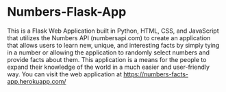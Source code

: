 # Numbers-Flask-App
This is a Flask Web Application built in Python, HTML, CSS, and JavaScript 
that utilizes the Numbers API (numbersapi.com) to create an application
that allows users to learn new, unique, and interesting facts by simply 
tying in a number or allowing the application to randomly select numbers 
and provide facts about them. This application is a means for the people 
to expand their knowledge of the world in a much easier and user-friendly
way. You can visit the web application at https://numbers-facts-app.herokuapp.com/
